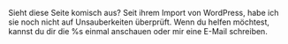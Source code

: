 Sieht diese Seite komisch aus? Seit ihrem Import von WordPress, habe ich sie
noch nicht auf Unsauberkeiten überprüft. Wenn du helfen möchtest, kannst du dir
die %s einmal anschauen oder mir eine E-Mail schreiben.
